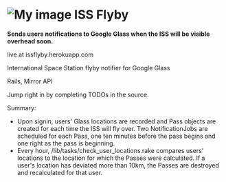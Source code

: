 ![My image](https://raw2.github.com/mkbehbehani/issflyby/master/app/assets/images/flyby.jpg)
ISS Flyby
========

**Sends users notifications to Google Glass when the ISS will be visible overhead soon.**

live at issflyby.herokuapp.com

International Space Station flyby notifier for Google Glass

Rails, Mirror API

Jump right in by completing TODOs in the source.

Summary:

- Upon signin, users' Glass locations are recorded and Pass objects are created for each time the ISS will fly over. Two NotificationJobs are scheduled for each Pass, one ten minutes before the pass begins and one right as the pass is beginning.
- Every hour, /lib/tasks/check_user_locations.rake compares users' locations to the location for which the Passes were calculated. If a user's location has deviated more than 10km, the Passes are destroyed and recalculated for that user.